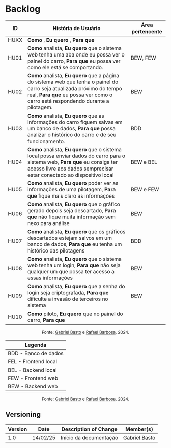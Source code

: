 # Backlog

| **ID** | **História de Usuário** | Área pertencente | 
| ------ | ----------------------- | ---------------- |
| HUXX   | **Como** , **Eu quero** , **Para que**  |  | # Exemplo depois tira isso aqui
| HU01   | **Como** analista, **Eu quero** que o sistema web tenha uma aba onde eu possa ver o painel do carro, **Para que** eu possa ver como ele está se comportando. | BEW, FEW |
| HU02   | **Como** analista, **Eu quero** que a página do sistema web que tenha o painel do carro seja atualizada próximo do tempo real, **Para que** eu possa ver como o carro está respondendo durante a pilotagem. | BEW |
| HU03   | **Como** analista, **Eu quero** que as informações do carro fiquem salvas em um banco de dados, **Para que** possa analizar o histórico do carro e de seu funcionamento. | BDD |
| HU04   | **Como** analista, **Eu quero** que o sistema local possa enviar dados do carro para o sistema web, **Para que** eu consiga ter acesso livre aos dados semprecisar estar conectado ao dispositivo local | BEW e BEL |
| HU05   | **Como** analista, **Eu quero** poder ver as informações de uma pilotagem, **Para que** fique mais claro as informações | BEW e FEW |
| HU06   | **Como** analista, **Eu quero** que o gráfico gerado depois seja descartado, **Para que** não fique muita informação sem nexo para análise | BEW |
| HU07   | **Como** analista, **Eu quero** que os gráficos descartados estejam salvos em um banco de dados, **Para que** eu tenha um histórico das pilotagens | BDD |
| HU08   | **Como** analista, **Eu quero** que o sistema web tenha um login, **Para que** não seja qualquer um que possa ter acesso a essas informações | BEW |
| HU09   | **Como** analista, **Eu quero** que a senha do login seja criptografada, **Para que** dificulte a invasão de terceiros no sistema | BEW |
| HU10   | **Como** piloto, **Eu quero** que no painel do carro, **Para que**  |  | #REQF07


<font size="2"><p style="text-align: center">Fonte: [Gabriel Basto](https://github.com/Bertolazi) e [Rafael Barbosa](https://github.com/rafaelbdmelo117), 2024.</p></font>


|Legenda |
| ------ |
| BDD - Banco de dados |
| FEL - Frontend local |
| BEL - Backend local |
| FEW - Frontend web |
| BEW - Backend web |

<font size="2"><p style="text-align: center">Fonte: [Gabriel Basto](https://github.com/Bertolazi) e [Rafael Barbosa](https://github.com/rafaelbdmelo117), 2024.</p></font>

## Versioning

| Version | Date     | Description of Change  | Member(s)                                     |
| ------- | -------- | ---------------------- | --------------------------------------------- |
| 1.0     | 14/02/25 | Início da documentação | [Gabriel Basto](https://github.com/Bertolazi) |